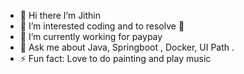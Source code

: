 - 👋 Hi there I’m Jithin
- 👀 I’m interested coding and to resolve 🐞
- 🌱 I’m currently working for paypay
- 💬 Ask me about Java, Springboot , Docker, UI Path .
- ⚡ Fun fact: Love to do painting and play music

<!---
jithinbabu657/jithinbabu657 is a ✨ special ✨ repository because its `README.md` (this file) appears on your GitHub profile.
You can click the Preview link to take a look at your changes.
--->
